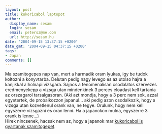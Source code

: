 ```yaml
---
layout: post
title: kukoricabol laptopot
author:
  display_name: sesam
  login: sesam
  email: petersz@me.com
  url: http://sesam.hu
date: '2004-09-15 13:37:15 +0200'
date_gmt: '2004-09-15 04:37:15 +0200'
tags:
- Japan
comments: []
---
```


Ma szamitogepes nap van, mert a harmadik oram lyukas, igy be tudok koltozni a konyvtarba. Delutan pedig nagy levego es az utolso hajra a kanjikkal a holnapi vizsgara. Sajnos a fenomenalisan csodalatos szervezes eredmenyekepp a vizsga utan mindenkinek 3 perces eloadast kell tartania az orszagarol tarsalgasoran. (Aki azt mondja, hogy a 3 perc nem sok, azzal egyetertek, de probalkozzon japanul... aki pedig azon csodalkozik, hogy a vizsga utan kozvetlenul orank van, ne tegye. Orulunk, hogy nem kell egyszerre vizsgazni es oran lenni. Ha a japanokon mulna, egyszerre 3 orank is lenne...)  
Hirek nincsenek, hacsak nem az, hogy a japanok mar [kukoricabol is gyartanak szamitogepet](http://index.hu/tech/hardver/biogep0914).

